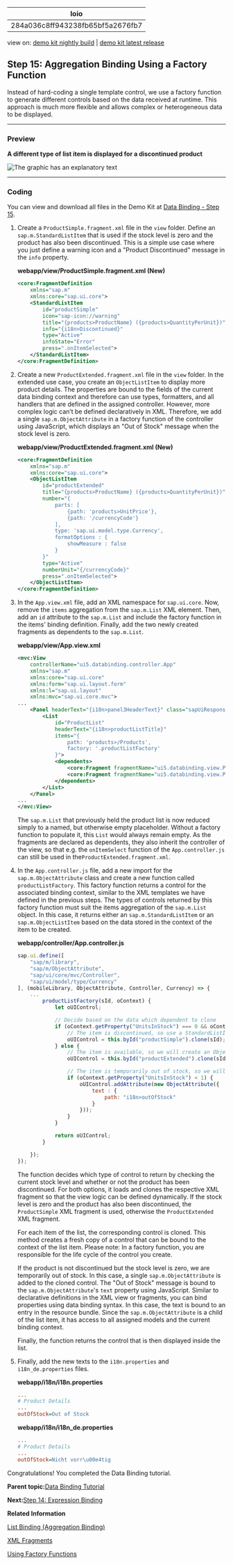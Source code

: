 <!-- loio284a036c8ff943238fb65bf5a2676fb7 -->

| loio |
| -----|
| 284a036c8ff943238fb65bf5a2676fb7 |

<div id="loio">

view on: [demo kit nightly build](https://sdk.openui5.org/nightly/#/topic/284a036c8ff943238fb65bf5a2676fb7) | [demo kit latest release](https://sdk.openui5.org/topic/284a036c8ff943238fb65bf5a2676fb7)</div>

## Step 15: Aggregation Binding Using a Factory Function

Instead of hard-coding a single template control, we use a factory function to generate different controls based on the data received at runtime. This approach is much more flexible and allows complex or heterogeneous data to be displayed.

***

### Preview

  
  
**A different type of list item is displayed for a discontinued product**

![The graphic has an explanatory text](images/loiodb27ba88d80c4778809bdb9b971531f9_LowRes.png "A different type of list item is displayed for a discontinued product")

***

### Coding

You can view and download all files in the Demo Kit at [Data Binding - Step 15](https://sdk.openui5.org/entity/sap.ui.core.tutorial.databinding/sample/sap.ui.core.tutorial.databinding.15).

1.  Create a `ProductSimple.fragment.xml` file in the `view` folder. Define an `sap.m.StandardListItem` that is used if the stock level is zero and the product has also been discontinued. This is a simple use case where you just define a warning icon and a "Product Discontinued" message in the `info` property.

    **webapp/view/ProductSimple.fragment.xml \(New\)**

    ```xml
    <core:FragmentDefinition
    	xmlns="sap.m"
    	xmlns:core="sap.ui.core">
    	<StandardListItem
    		id="productSimple"
    		icon="sap-icon://warning"
    		title="{products>ProductName} ({products>QuantityPerUnit})"
    		info="{i18n>Discontinued}"
    		type="Active"
    		infoState="Error"
    		press=".onItemSelected">
    	</StandardListItem>
    </core:FragmentDefinition>
    
    ```

2.  Create a new `ProductExtended.fragment.xml` file in the `view` folder. In the extended use case, you create an `ObjectListItem` to display more product details. The properties are bound to the fields of the current data binding context and therefore can use types, formatters, and all handlers that are defined in the assigned controller. However, more complex logic can’t be defined declaratively in XML. Therefore, we add a single `sap.m.ObjectAttribute` in a factory function of the controller using JavaScript, which displays an "Out of Stock" message when the stock level is zero.

    **webapp/view/ProductExtended.fragment.xml \(New\)**

    ```xml
    <core:FragmentDefinition
    	xmlns="sap.m"
    	xmlns:core="sap.ui.core">
    	<ObjectListItem
    		id="productExtended"
    		title="{products>ProductName} ({products>QuantityPerUnit})"
    		number="{
    			parts: [
    				{path: 'products>UnitPrice'},
    				{path: '/currencyCode'}
    			],
    			type: 'sap.ui.model.type.Currency',
    			formatOptions : {
    				showMeasure : false
    			}
    		}"
    		type="Active"
    		numberUnit="{/currencyCode}"
    		press=".onItemSelected">
    	</ObjectListItem>
    </core:FragmentDefinition>
    ```

3.  In the `App.view.xml` file, add an XML namespace for `sap.ui.core`. Now, remove the `items` aggregation from the `sap.m.List` XML element. Then, add an `id` attribute to the `sap.m.List` and include the factory function in the items' binding definition. Finally, add the two newly created fragments as dependents to the `sap.m.List`.

    **webapp/view/App.view.xml**

    ```xml
    <mvc:View
    	controllerName="ui5.databinding.controller.App"
    	xmlns="sap.m"
    	xmlns:core="sap.ui.core"
    	xmlns:form="sap.ui.layout.form"
    	xmlns:l="sap.ui.layout"
    	xmlns:mvc="sap.ui.core.mvc">
    ...
    	<Panel headerText="{i18n>panel3HeaderText}" class="sapUiResponsiveMargin" width="auto">
    		<List
    			id="ProductList"
    			headerText="{i18n>productListTitle}"
    			items="{
    				path: 'products>/Products',
    				factory: '.productListFactory'
    			}">
    			<dependents>
    				<core:Fragment fragmentName="ui5.databinding.view.ProductSimple" type="XML"/>
    				<core:Fragment fragmentName="ui5.databinding.view.ProductExtended" type="XML"/>
    			</dependents>
    		</List>
    	</Panel>
    ...
    </mvc:View>
    ```

    The `sap.m.List` that previously held the product list is now reduced simply to a named, but otherwise empty placeholder. Without a factory function to populate it, this `List` would always remain empty. As the fragments are declared as dependents, they also inherit the controller of the view, so that e.g. the `onItemSelect` function of the `App.controller.js` can still be used in the`ProductExtended.fragment.xml`.

4.  In the `App.controller.js` file, add a new import for the `sap.m.ObjectAttribute` class and create a new function called `productListFactory`. This factory function returns a control for the associated binding context, similar to the XML templates we have defined in the previous steps. The types of controls returned by this factory function must suit the items aggregation of the `sap.m.List` object. In this case, it returns either an `sap.m.StandardListItem` or an `sap.m.ObjectListItem` based on the data stored in the context of the item to be created.

    **webapp/controller/App.controller.js**

    ```js
    sap.ui.define([
    	"sap/m/library",
    	"sap/m/ObjectAttribute",
    	"sap/ui/core/mvc/Controller",
    	"sap/ui/model/type/Currency"
    ], (mobileLibrary, ObjectAttribute, Controller, Currency) => {
    	...
    		productListFactory(sId, oContext) {
    			let oUIControl;
    
    			// Decide based on the data which dependent to clone
    			if (oContext.getProperty("UnitsInStock") === 0 && oContext.getProperty("Discontinued")) {
    				// The item is discontinued, so use a StandardListItem
    				oUIControl = this.byId("productSimple").clone(sId);
    			} else {
    				// The item is available, so we will create an ObjectListItem
    				oUIControl = this.byId("productExtended").clone(sId);
    
    				// The item is temporarily out of stock, so we will add a status
    				if (oContext.getProperty("UnitsInStock") < 1) {
    					oUIControl.addAttribute(new ObjectAttribute({
    						text : {
    							path: "i18n>outOfStock"
    						}
    					}));
    				}
    			}
    
    			return oUIControl;
    		}
    
    	});
    });
    ```

    The function decides which type of control to return by checking the current stock level and whether or not the product has been discontinued. For both options, it loads and clones the respective XML fragment so that the view logic can be defined dynamically. If the stock level is zero and the product has also been discontinued, the `ProductSimple` XML fragment is used, otherwise the `ProductExtended` XML fragment.

    For each item of the list, the corresponding control is cloned. This method creates a fresh copy of a control that can be bound to the context of the list item. Please note: In a factory function, you are responsible for the life cycle of the control you create.

    If the product is not discontinued but the stock level is zero, we are temporarily out of stock. In this case, a single `sap.m.ObjectAttribute` is added to the cloned control. The "Out of Stock" message is bound to the `sap.m.ObjectAttribute`'s `text` property using JavaScript. Similar to declarative definitions in the XML view or fragments, you can bind properties using data binding syntax. In this case, the text is bound to an entry in the resource bundle. Since the `sap.m.ObjectAttribute` is a child of the list item, it has access to all assigned models and the current binding context.

    Finally, the function returns the control that is then displayed inside the list.

5.  Finally, add the new texts to the `i18n.properties` and `i18n_de.properties` files.

    **webapp/i18n/i18n.properties**

    ```ini
    ...
    # Product Details
    ...
    outOfStock=Out of Stock
    ```

    **webapp/i18n/i18n\_de.properties**

    ```ini
    ...
    # Product Details
    ...
    outOfStock=Nicht vorr\u00e4tig
    ```


Congratulations! You completed the Data Binding tutorial.

**Parent topic:**[Data Binding Tutorial](Data_Binding_Tutorial_e531093.md "In this tutorial, we explain the concepts of data binding in OpenUI5.")

**Next:**[Step 14: Expression Binding](Step_14_Expression_Binding_5cff8d1.md "Expression binding allows you to display a value on the screen that has been calculated from values found in some model object. This way simple formatting or calculations can be inserted directly into the data binding string. In this example, we will change the color of the price depending on whether it is above or below some arbitrary threshold. The threshold value is also stored in the JSON model.")

**Related Information**  


[List Binding \(Aggregation Binding\)](List_Binding_Aggregation_Binding_91f0577.md "List binding (or aggregation binding) is used to automatically create child controls according to model data.")

[XML Fragments](XML_Fragments_2c677b5.md "XML fragments are similar to XML view, but have no <View> tag as root element. Instead, there is an OpenUI5 control.")

[Using Factory Functions](Using_Factory_Functions_335848a.md "")

